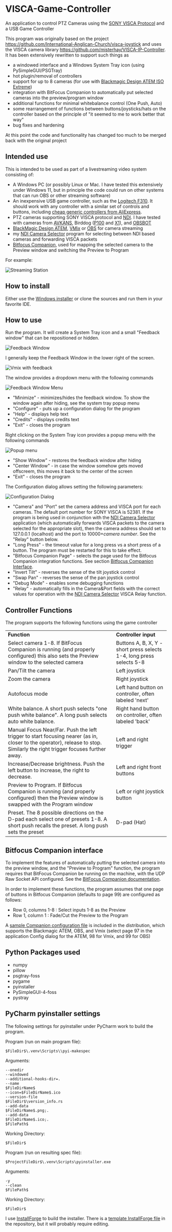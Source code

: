 # VISCA-Game-Controller

An application to control PTZ Cameras using the [SONY VISCA Protocol](https://www.sony.net/Products/CameraSystem/CA/BRC_X1000_BRC_H800/Technical_Document/C456100121.pdf) and a USB Game Controller

This program was originally based on the project https://github.com/International-Anglican-Church/visca-joystick and uses the VISCA camera library https://github.com/misterhay/VISCA-IP-Controller. It has been extensively rewritten to support such things as
- a windowed interface and a Windows System Tray icon (using PySimpleGUI/PSGTray)
- hot plugin/removal of controllers
- support for up to 8 cameras (for use with [Blackmagic Design ATEM ISO Extreme](https://www.blackmagicdesign.com/products/atemmini))
- integration with BitFocus Companion to automatically put selected cameras into the preview/program window
- additional functions for minimal whitebalance control (One Push, Auto)
- some rearrangement of functions between buttons/joysticks/hats on the controller based on the principle of "it seemed to me to work better that way"
- bug fixes and hardening

At this point the code and functionality has changed too much to be merged back with the original project


## Intended use

This is intended to be used as part of a livestreaming video system consisting of:
- A Windows PC (or possibly Linux or Mac. I have tested this extensively under Windows 11, but in principle the code could run on other systems that can run OBS or other streaming software)
- An inexpensive USB game controller, such as the [Logitech F310](https://www.amazon.com/Logitech-940-000110-Gamepad-F310/). It should work with any controller with a similar set of controls and buttons, including [cheap generic controllers from AliExpress](https://www.aliexpress.us/item/3256806491970358.html).
- PTZ cameras supporting SONY VISCA protocol and [NDI](https://ndi.video/). I have tested with cameras from [AVKANS](https://www.amazon.com/AVKANS-Tracking-Camera-Streaming-Worship/dp/B0CM91M5LN), Birddog ([P100](https://birddog.tv/p100-overview/) and [X1](https://birddog.tv/x1-overview/)), and [OBSBOT](https://www.obsbot.com/obsbot-tail-air-streaming-camera)
- [BlackMagic Design ATEM](https://www.blackmagicdesign.com/products/atemmini), [VMix](https://www.vmix.com/) or [OBS](https://obsproject.com/) for camera streaming
- my [NDI Camera Selector](https://github.com/DanTappan/NDI-Camera-Selector) program for selecting between NDI based cameras and forwarding VISCA packets 
- [Bitfocus Companion](https://bitfocus.io/companion), used for mapping the selected camera to the Preview window and switching the Preview to Program 

For example:

![Streaming Station](screenshots/StreamStation.jpg)


## How to install

Either use the [Windows installer](https://dantappan.net/projects#VISCA-Game-Controller) or clone the sources and run them in your favorite IDE.

## How to use

Run the program. It will create a System Tray icon and a small "Feedback window" that can be repositioned or hidden.

![Feedback Window](screenshots/VISCA-controller-window.png)

I generally keep the Feedback Window in the lower right of the screen.

![Vmix with feedback](screenshots/VMIXScreenshot.png)
 
The window provides a dropdown menu with the following commands

![Feedback Window Menu](screenshots/VISCA-controller-menu.png)

- "Minimize" - minimizes/hides the feedback window. To show the window again after hiding, see the system tray popup menu
- "Configure" - puts up a configuration dialog for the program
- "Help" - displays help text
- "Credits" - displays credits text
- "Exit" - closes the program

Right clicking on the System Tray icon provides a popup menu with the following commands

![Popup menu](screenshots/VISCA-controller-popup-menu.png)

- "Show Window" - restores the feedback window after hiding
- "Center Window" - in case the window somehow gets moved offscreem, this moves it back to the center of the screen
- "Exit" - closes the program

The Configuration dialog allows setting the following parameters:

![Configuration Dialog](screenshots/VISCA-controller-configure.png)

- "Camera" and "Port" set the camera address and VISCA port for each cameras. The default port number for SONY VISCA is 52381. If the program is being used in conjunction with the [NDI Camera Selector](https://github.com/DanTappan/NDI-Camera-Selector) application (which automatically forwards VISCA packets to the camera selected for the appropriate slot), then the camera address should set to 127.0.0.1 (localhost) and the port to 10000+*camera number*. See the "Relay" button below.
- "Long Press" - the timeout value for a long press vs a short press of a button. The program must be restarted for this to take effect.
- "Bitfocus Companion Page" - selects the page used for the Bitfocus Companion integration functions. See section [Bitfocus Companion Interface](#bitfocus-companion-interface).
- "Invert Tilt" - reverses the sense of the tilt joystick control
- "Swap Pan" - reverses the sense of the pan joystick control
- "Debug Mode" - enables some debugging functions
- "Relay" - automatically fills in the Camera&Port fields with the correct values for operation with the [NDI Camera Selector](https://github.com/DanTappan/NDI-Camera-Selector) VISCA Relay function.

## Controller Functions

The program supports the following functions using the game controller

<Table>
<tr>
<td><b>Function</b></td>
<td><b>Controller input</b></td>
</tr>
<tr>
<td>
Select camera 1-8. If BitFocus Companion is running (and properly configured) this also sets the Preview window to the selected camera
</td>
<td>
Buttons A, B, X, Y - short press selects 1-4, long press selects 5-8
</td>
</tr>
<tr>
<td>
Pan/Tilt the camera
</td>
<td>
Left joystick
</td>
</tr>
<tr>
<td>
Zoom the camera
</td>
<td>
Right joystick
</td>
</tr>
<td>
Autofocus mode
</td>
<td>
Left hand button on controller, often labeled 'next'
</td>
</tr>
<tr>
<td>
White balance. A short push selects "one push white balance". A long push selects auto white balance.
</td>
<td>
Right hand button on controller, often labeled 'back'
</td>
</tr>
<tr>
<td>
Manual Focus Near/Far. Push the left trigger to start focusing nearer (as in, closer to the operator), release to stop. Similarly the right trigger focuses further away.
</td>
<td>
Left and right trigger
</td>
</tr>
<tr>
<td>
Increase/Decrease brightness. Push the left button to increase, the right to decrease.
</td>
<td>
Left and right front buttons
</td>
</tr>
<tr>
<td>
Preview to Program. If Bitfocus Companion is running (and properly configured) then the Preview window is swapped with the Program window
</td>
<td>
Left or right joystick button
</td>
</tr>
<tr>
<td>
Preset. The 8 possible directions on the D-pad each select one of presets 1-8. A short push recalls the preset. A long push sets the preset
</td>
<td>D-pad (Hat)</td>
</tr>
</table>


## Bitfocus Companion interface

To implement the features of automatically putting the selected camera into the preview window, and the "Preview to Program" function, the program requires that BitFocus Companion be running on the machine, with the UDP Raw Socket API configured. See the [BitFocus Companion documentation](https://user.bitfocus.io/docs/companion).

In order to implement these functions, the program assumes that one page of buttons in Bitfocus Companion (defaults to page 99) are configured as follows:
- Row 0, columns 1-8 : Select inputs 1-8 as the Preview
- Row 1, column 1 : Fade/Cut the Preview to the Program

A [sample Companion configuration file](Sample.companionconfig) is included in the distribution, which supports the Blackmagic ATEM, OBS, and Vmix (select page 97 in the application Config dialog for the ATEM, 98 for Vmix, and 99 for OBS)

## Python Packages used
- numpy
- pillow
- psgtray-foss
- pygame
- pyinstaller
- PySimpleGUI-4-foss
- pystray

## PyCharm pyinstaller settings

The following settings for pyinstaller under PyCharm work to build the program. 

Program (run on main program file):
````
$FileDir$\.venv\Scripts\\pyi-makespec
````
Arguments:
````
--onedir
--windowed
--additional-hooks-dir=.
--name
$FileDirName$
--icon=$FileDirName$.ico
--version-file
$FileDir$\version_info.rs
--add-data
$FileDirName$.png;.
--add-data
$FileDirName$.ico;.
$FilePath$
````
Working Directory:
```
$FileDir$
```

Program (run on resulting spec file):
```
$ProjectFileDir$\.venv\Scripts\pyinstaller.exe
```

Arguments:
```
-y
--clean
$FilePath$
```

Working Directory:
```
$FileDir$
```

I use [InstallForge](https://installforge.net/) to build the installer. There is a [template InstallForge file](Installer.ifp) in the repository, but it will probably require editing.


